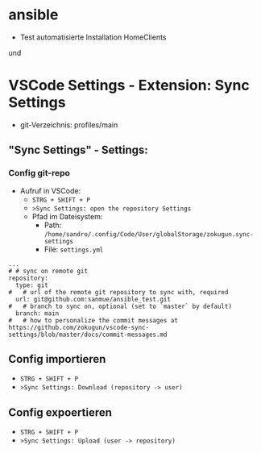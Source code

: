# ansible
- Test automatisierte Installation HomeClients

und

# VSCode Settings - Extension: Sync Settings
- git-Verzeichnis: profiles/main
## "Sync Settings" - Settings:
### Config git-repo
- Aufruf in VSCode:
  - `STRG + SHIFT + P`
  - `>Sync Settings: open the repository Settings`
  - Pfad im Dateisystem:
    - Path: `/home/sandro/.config/Code/User/globalStorage/zokugun.sync-settings`
    - File: `settings.yml`
```
...
# # sync on remote git
repository:
  type: git
#   # url of the remote git repository to sync with, required
  url: git@github.com:sanmue/ansible_test.git
#   # branch to sync on, optional (set to `master` by default)
  branch: main
#   # how to personalize the commit messages at https://github.com/zokugun/vscode-sync-settings/blob/master/docs/commit-messages.md
```

## Config importieren
- `STRG + SHIFT + P`
- `>Sync Settings: Download (repository -> user)`

## Config expoertieren
- `STRG + SHIFT + P`
- `>Sync Settings: Upload (user -> repository)`


